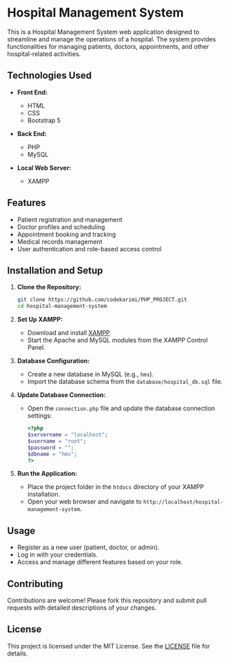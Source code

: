 # Hospital Management System

This is a Hospital Management System web application designed to streamline and manage the operations of a hospital. The system provides functionalities for managing patients, doctors, appointments, and other hospital-related activities. 

## Technologies Used

- **Front End:**
  - HTML
  - CSS
  - Bootstrap 5

- **Back End:**
  - PHP
  - MySQL

- **Local Web Server:**
  - XAMPP

## Features

- Patient registration and management
- Doctor profiles and scheduling
- Appointment booking and tracking
- Medical records management
- User authentication and role-based access control

## Installation and Setup

1. **Clone the Repository:**
    ```bash
    git clone https://github.com/codekarimi/PHP_PROJECT.git
    cd hospital-management-system
    ```

2. **Set Up XAMPP:**
    - Download and install [XAMPP](https://www.apachefriends.org/index.html).
    - Start the Apache and MySQL modules from the XAMPP Control Panel.

3. **Database Configuration:**
    - Create a new database in MySQL (e.g., `hms`).
    - Import the database schema from the `database/hospital_db.sql` file.

4. **Update Database Connection:**
    - Open the `connection.php` file and update the database connection settings:
      ```php
      <?php
      $servername = "localhost";
      $username = "root";
      $password = "";
      $dbname = "hms";
      ?>
      ```

5. **Run the Application:**
    - Place the project folder in the `htdocs` directory of your XAMPP installation.
    - Open your web browser and navigate to `http://localhost/hospital-management-system`.

## Usage

- Register as a new user (patient, doctor, or admin).
- Log in with your credentials.
- Access and manage different features based on your role.

## Contributing

Contributions are welcome! Please fork this repository and submit pull requests with detailed descriptions of your changes.

## License

This project is licensed under the MIT License. See the [LICENSE](LICENSE) file for details.
